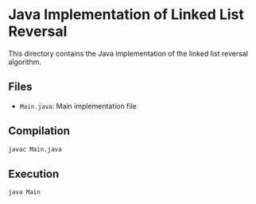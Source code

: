 # Java Implementation of Linked List Reversal

This directory contains the Java implementation of the linked list reversal algorithm.

## Files
- `Main.java`: Main implementation file

## Compilation
```bash
javac Main.java
```

## Execution
```bash
java Main
``` 